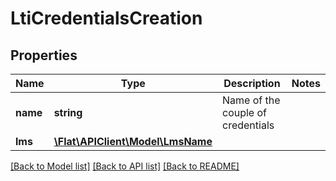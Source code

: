 # LtiCredentialsCreation

## Properties
Name | Type | Description | Notes
------------ | ------------- | ------------- | -------------
**name** | **string** | Name of the couple of credentials | 
**lms** | [**\Flat\APIClient\Model\LmsName**](LmsName.md) |  | 

[[Back to Model list]](../README.md#documentation-for-models) [[Back to API list]](../README.md#documentation-for-api-endpoints) [[Back to README]](../README.md)


